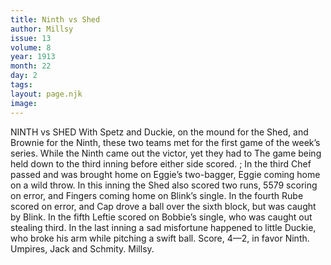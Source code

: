 ```yaml
---
title: Ninth vs Shed
author: Millsy
issue: 13
volume: 8
year: 1913
month: 22
day: 2
tags:
layout: page.njk
image:
---
```

NINTH vs SHED    With Spetz and Duckie, on the mound for the Shed, and Brownie for the Ninth, these two teams met for the first game of the week’s series. While the Ninth came out the victor, yet they had to The game being held down to the third inning before either side scored. ; In the third Chef passed and was brought home on Eggie’s two-bagger, Eggie coming home on a wild throw. In this inning the Shed also scored two runs, 5579 scoring on error, and Fingers coming home on Blink’s single. In the fourth Rube scored on error, and Cap drove a ball over the sixth block, but was caught by Blink. In the fifth Leftie scored on Bobbie’s single, who was caught out stealing third. In the last inning a sad misfortune happened to little Duckie, who broke his arm while pitching a swift ball. Score, 4—2, in favor Ninth. Umpires, Jack and Schmity. Millsy. 




